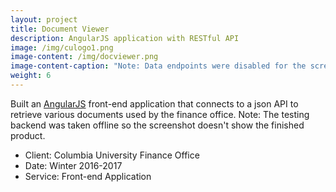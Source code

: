```yaml
---
layout: project
title: Document Viewer
description: AngularJS application with RESTful API
image: /img/culogo1.png
image-content: /img/docviewer.png
image-content-caption: "Note: Data endpoints were disabled for the screenshot to protect confidential data"
weight: 6
---
```



Built an <a href="https://angularjs.org/" target="_blank">AngularJS</a> front-end application that connects to a json API to retrieve various documents used by the finance office. Note: The testing backend was taken offline so the screenshot doesn't show the finished product.

- Client: Columbia University Finance Office
- Date: Winter 2016-2017
- Service: Front-end Application
